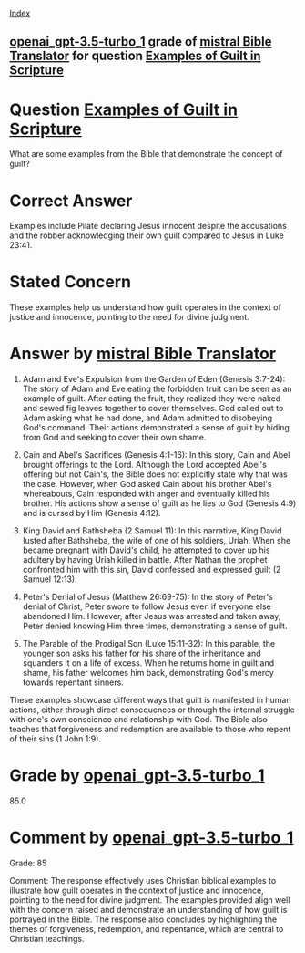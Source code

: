 
[Index](../../../../index.md)
## [openai_gpt-3.5-turbo_1](../../../grading_models/openai_gpt-3.5-turbo_1.md) grade of [mistral Bible Translator](../../../answering_models/mistral_Bible_Translator.md) for question [Examples of Guilt in Scripture](../../../questions/Examples_of_Guilt_in_Scripture.md)

# Question [Examples of Guilt in Scripture](../../../questions/Examples_of_Guilt_in_Scripture.md)
What are some examples from the Bible that demonstrate the concept of guilt?

# Correct Answer
Examples include Pilate declaring Jesus innocent despite the accusations and the robber acknowledging their own guilt compared to Jesus in Luke 23:41.

# Stated Concern
These examples help us understand how guilt operates in the context of justice and innocence, pointing to the need for divine judgment.

# Answer by [mistral Bible Translator](../../../answering_models/mistral_Bible_Translator.md)
1. Adam and Eve's Expulsion from the Garden of Eden (Genesis 3:7-24): The story of Adam and Eve eating the forbidden fruit can be seen as an example of guilt. After eating the fruit, they realized they were naked and sewed fig leaves together to cover themselves. God called out to Adam asking what he had done, and Adam admitted to disobeying God's command. Their actions demonstrated a sense of guilt by hiding from God and seeking to cover their own shame.

2. Cain and Abel's Sacrifices (Genesis 4:1-16): In this story, Cain and Abel brought offerings to the Lord. Although the Lord accepted Abel's offering but not Cain's, the Bible does not explicitly state why that was the case. However, when God asked Cain about his brother Abel's whereabouts, Cain responded with anger and eventually killed his brother. His actions show a sense of guilt as he lies to God (Genesis 4:9) and is cursed by Him (Genesis 4:12).

3. King David and Bathsheba (2 Samuel 11): In this narrative, King David lusted after Bathsheba, the wife of one of his soldiers, Uriah. When she became pregnant with David's child, he attempted to cover up his adultery by having Uriah killed in battle. After Nathan the prophet confronted him with this sin, David confessed and expressed guilt (2 Samuel 12:13).

4. Peter's Denial of Jesus (Matthew 26:69-75): In the story of Peter's denial of Christ, Peter swore to follow Jesus even if everyone else abandoned Him. However, after Jesus was arrested and taken away, Peter denied knowing Him three times, demonstrating a sense of guilt.

5. The Parable of the Prodigal Son (Luke 15:11-32): In this parable, the younger son asks his father for his share of the inheritance and squanders it on a life of excess. When he returns home in guilt and shame, his father welcomes him back, demonstrating God's mercy towards repentant sinners.

These examples showcase different ways that guilt is manifested in human actions, either through direct consequences or through the internal struggle with one's own conscience and relationship with God. The Bible also teaches that forgiveness and redemption are available to those who repent of their sins (1 John 1:9).

# Grade by [openai_gpt-3.5-turbo_1](../../../grading_models/openai_gpt-3.5-turbo_1.md)
85.0

# Comment by [openai_gpt-3.5-turbo_1](../../../grading_models/openai_gpt-3.5-turbo_1.md)
Grade: 85

Comment: The response effectively uses Christian biblical examples to illustrate how guilt operates in the context of justice and innocence, pointing to the need for divine judgment. The examples provided align well with the concern raised and demonstrate an understanding of how guilt is portrayed in the Bible. The response also concludes by highlighting the themes of forgiveness, redemption, and repentance, which are central to Christian teachings.
